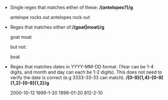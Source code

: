 * Single regex that matches either of these: **/(antelopes?)/g**

    antelope rocks out
    antelopes rock out

* Regex that matches either of:**/(goat|moat)/g**

    goat
    moat

  but not:

    boat

* Regex that matches dates in YYYY-MM-DD format. (Year can be 1-4 digits, and
  month and day can each be 1-2 digits). This does not need to verify the date
  is correct (e.g 3333-33-33 can match). **/[0-9]{1,4}-[0-9]{1,2}-[0-9]{1,2}/g**

  2000-10-12
  1999-1-20
  1999-01-20
  812-2-10